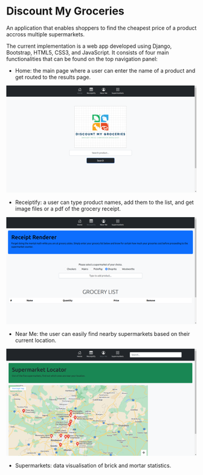 # Discount My Groceries
An application that enables shoppers to find the cheapest price of a product accross multiple supermarkets.

The current implementation is a web app developed using Django, Bootstrap, HTML5, CSS3, and JavaScript.
It consists of four main functionalities that can be found on the top navigation panel:
- Home: the main page where a user can enter the name of a product and get routed to the results page.
  
![home_mockup](https://github.com/Sibusiso-Gumede/discount_my_groceries/blob/master/resources/homepage.png)

- Receiptify: a user can type product names, add them to the list, and get image files or a pdf of the grocery receipt.

![receiptify_mockup](https://github.com/Sibusiso-Gumede/discount_my_groceries/blob/master/resources/receiptifier.png)

- Near Me: the user can easily find nearby supermarkets based on their current location.

![nearme_mockup](https://github.com/Sibusiso-Gumede/discount_my_groceries/blob/master/resources/locator.png)

- Supermarkets: data visualisation of brick and mortar statistics.
